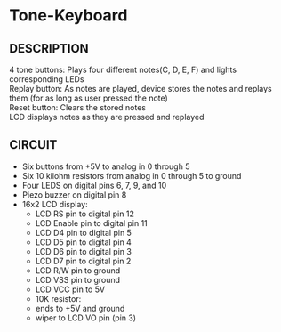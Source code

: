# Tone-Keyboard
## DESCRIPTION
 4 tone buttons: Plays four different notes(C, D, E, F) and lights corresponding LEDs <br />
 Replay button: As notes are played, device stores the notes and replays them (for as long as user pressed the note) <br />
 Reset button: Clears the stored notes <br />
 LCD displays notes as they are pressed and replayed <br />
  
## CIRCUIT
* Six buttons from +5V to analog in 0 through 5
* Six 10 kilohm resistors from analog in 0 through 5 to ground
* Four LEDS on digital pins 6, 7, 9, and 10
* Piezo buzzer on digital pin 8
* 16x2 LCD display:
   * LCD RS pin to digital pin 12
   * LCD Enable pin to digital pin 11
   * LCD D4 pin to digital pin 5
   * LCD D5 pin to digital pin 4
   * LCD D6 pin to digital pin 3
   * LCD D7 pin to digital pin 2
   * LCD R/W pin to ground
   * LCD VSS pin to ground
   * LCD VCC pin to 5V
   * 10K resistor:
   * ends to +5V and ground
   * wiper to LCD VO pin (pin 3)
